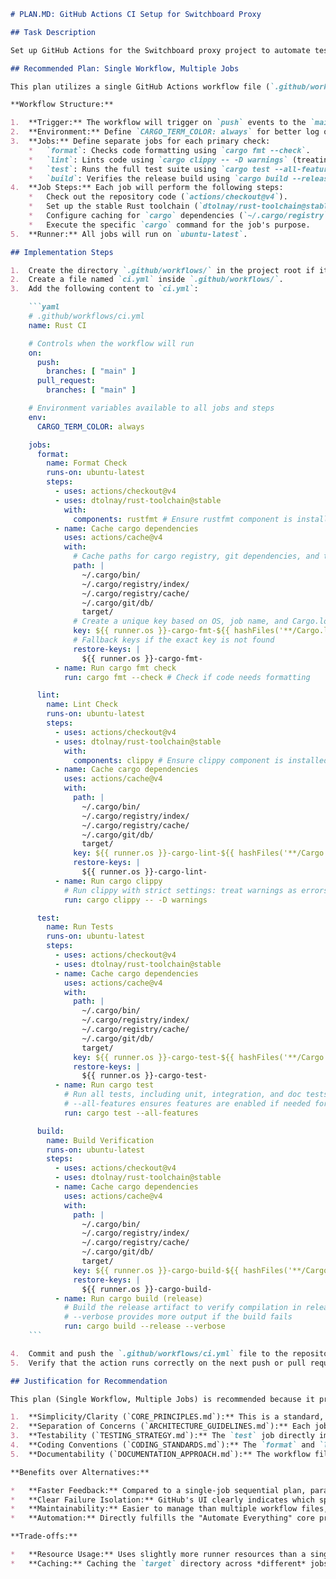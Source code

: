 ```markdown
# PLAN.MD: GitHub Actions CI Setup for Switchboard Proxy

## Task Description

Set up GitHub Actions for the Switchboard proxy project to automate testing, linting, and build verification. This involves creating a CI workflow that runs on pushes and pull requests to the main branch, executing checks like `cargo fmt --check`, `cargo clippy`, `cargo test`, and `cargo build`.

## Recommended Plan: Single Workflow, Multiple Jobs

This plan utilizes a single GitHub Actions workflow file (`.github/workflows/ci.yml`) containing multiple distinct jobs that can run in parallel for faster feedback. This approach balances simplicity, clarity, speed, and resource utilization, aligning well with the project's core principles.

**Workflow Structure:**

1.  **Trigger:** The workflow will trigger on `push` events to the `main` branch and on `pull_request` events targeting the `main` branch.
2.  **Environment:** Define `CARGO_TERM_COLOR: always` for better log output.
3.  **Jobs:** Define separate jobs for each primary check:
    *   `format`: Checks code formatting using `cargo fmt --check`.
    *   `lint`: Lints code using `cargo clippy -- -D warnings` (treating warnings as errors).
    *   `test`: Runs the full test suite using `cargo test --all-features`.
    *   `build`: Verifies the release build using `cargo build --release`.
4.  **Job Steps:** Each job will perform the following steps:
    *   Check out the repository code (`actions/checkout@v4`).
    *   Set up the stable Rust toolchain (`dtolnay/rust-toolchain@stable`), specifying necessary components (`rustfmt`, `clippy`).
    *   Configure caching for `cargo` dependencies (`~/.cargo/registry`, `~/.cargo/git`) and the job-specific `target` directory (`actions/cache@v4`) based on the `Cargo.lock` hash to speed up subsequent runs.
    *   Execute the specific `cargo` command for the job's purpose.
5.  **Runner:** All jobs will run on `ubuntu-latest`.

## Implementation Steps

1.  Create the directory `.github/workflows/` in the project root if it doesn't exist.
2.  Create a file named `ci.yml` inside `.github/workflows/`.
3.  Add the following content to `ci.yml`:

    ```yaml
    # .github/workflows/ci.yml
    name: Rust CI

    # Controls when the workflow will run
    on:
      push:
        branches: [ "main" ]
      pull_request:
        branches: [ "main" ]

    # Environment variables available to all jobs and steps
    env:
      CARGO_TERM_COLOR: always

    jobs:
      format:
        name: Format Check
        runs-on: ubuntu-latest
        steps:
          - uses: actions/checkout@v4
          - uses: dtolnay/rust-toolchain@stable
            with:
              components: rustfmt # Ensure rustfmt component is installed
          - name: Cache cargo dependencies
            uses: actions/cache@v4
            with:
              # Cache paths for cargo registry, git dependencies, and target directory
              path: |
                ~/.cargo/bin/
                ~/.cargo/registry/index/
                ~/.cargo/registry/cache/
                ~/.cargo/git/db/
                target/
              # Create a unique key based on OS, job name, and Cargo.lock hash
              key: ${{ runner.os }}-cargo-fmt-${{ hashFiles('**/Cargo.lock') }}
              # Fallback keys if the exact key is not found
              restore-keys: |
                ${{ runner.os }}-cargo-fmt-
          - name: Run cargo fmt check
            run: cargo fmt --check # Check if code needs formatting

      lint:
        name: Lint Check
        runs-on: ubuntu-latest
        steps:
          - uses: actions/checkout@v4
          - uses: dtolnay/rust-toolchain@stable
            with:
              components: clippy # Ensure clippy component is installed
          - name: Cache cargo dependencies
            uses: actions/cache@v4
            with:
              path: |
                ~/.cargo/bin/
                ~/.cargo/registry/index/
                ~/.cargo/registry/cache/
                ~/.cargo/git/db/
                target/
              key: ${{ runner.os }}-cargo-lint-${{ hashFiles('**/Cargo.lock') }}
              restore-keys: |
                ${{ runner.os }}-cargo-lint-
          - name: Run cargo clippy
            # Run clippy with strict settings: treat warnings as errors (-D warnings)
            run: cargo clippy -- -D warnings

      test:
        name: Run Tests
        runs-on: ubuntu-latest
        steps:
          - uses: actions/checkout@v4
          - uses: dtolnay/rust-toolchain@stable
          - name: Cache cargo dependencies
            uses: actions/cache@v4
            with:
              path: |
                ~/.cargo/bin/
                ~/.cargo/registry/index/
                ~/.cargo/registry/cache/
                ~/.cargo/git/db/
                target/
              key: ${{ runner.os }}-cargo-test-${{ hashFiles('**/Cargo.lock') }}
              restore-keys: |
                ${{ runner.os }}-cargo-test-
          - name: Run cargo test
            # Run all tests, including unit, integration, and doc tests
            # --all-features ensures features are enabled if needed for tests
            run: cargo test --all-features

      build:
        name: Build Verification
        runs-on: ubuntu-latest
        steps:
          - uses: actions/checkout@v4
          - uses: dtolnay/rust-toolchain@stable
          - name: Cache cargo dependencies
            uses: actions/cache@v4
            with:
              path: |
                ~/.cargo/bin/
                ~/.cargo/registry/index/
                ~/.cargo/registry/cache/
                ~/.cargo/git/db/
                target/
              key: ${{ runner.os }}-cargo-build-${{ hashFiles('**/Cargo.lock') }}
              restore-keys: |
                ${{ runner.os }}-cargo-build-
          - name: Run cargo build (release)
            # Build the release artifact to verify compilation in release mode
            # --verbose provides more output if the build fails
            run: cargo build --release --verbose
    ```

4.  Commit and push the `.github/workflows/ci.yml` file to the repository.
5.  Verify that the action runs correctly on the next push or pull request to the `main` branch by checking the "Actions" tab in the GitHub repository.

## Justification for Recommendation

This plan (Single Workflow, Multiple Jobs) is recommended because it provides the best balance according to the project's standards hierarchy:

1.  **Simplicity/Clarity (`CORE_PRINCIPLES.md`):** This is a standard, widely understood pattern for GitHub Actions CI. The single workflow file keeps all CI logic centralized, and the distinct jobs clearly map to specific checks (format, lint, test, build).
2.  **Separation of Concerns (`ARCHITECTURE_GUIDELINES.md`):** Each job handles a distinct aspect of CI verification, aligning with the principle of modularity. Parallel execution enhances this separation.
3.  **Testability (`TESTING_STRATEGY.md`):** The `test` job directly implements the requirement to automate test execution (`cargo test`). Parallelism allows tests to start running alongside other checks, potentially providing faster feedback. The strict mocking policy is unaffected by the CI setup itself but is supported by running integration tests effectively.
4.  **Coding Conventions (`CODING_STANDARDS.md`):** The `format` and `lint` jobs directly enforce the mandatory formatting (`rustfmt`) and linting (`clippy`) standards, using strict checks (`--check`, `-D warnings`).
5.  **Documentability (`DOCUMENTATION_APPROACH.md`):** The workflow file itself serves as clear documentation of the automated CI process.

**Benefits over Alternatives:**

*   **Faster Feedback:** Compared to a single-job sequential plan, parallel execution of independent checks (format, lint, test) provides quicker results.
*   **Clear Failure Isolation:** GitHub's UI clearly indicates which specific job failed, simplifying debugging.
*   **Maintainability:** Easier to manage than multiple workflow files, keeping the CI configuration cohesive.
*   **Automation:** Directly fulfills the "Automate Everything" core principle for essential development tasks.

**Trade-offs:**

*   **Resource Usage:** Uses slightly more runner resources than a single sequential job due to parallel execution. This is generally acceptable for the faster feedback provided.
*   **Caching:** Caching the `target` directory across *different* jobs can be complex. This plan simplifies by caching `target` *within* each job, accepting that some recompilation might occur between jobs but leveraging the more impactful source/registry cache. This is a reasonable trade-off for simplicity and robustness.
```